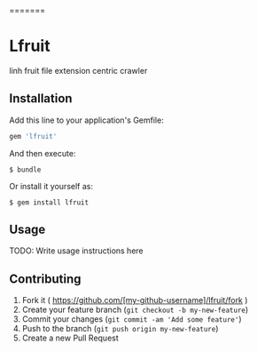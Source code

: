 =======
# Lfruit

linh fruit file extension centric crawler

## Installation

Add this line to your application's Gemfile:

```ruby
gem 'lfruit'
```

And then execute:

    $ bundle

Or install it yourself as:

    $ gem install lfruit

## Usage

TODO: Write usage instructions here

## Contributing

1. Fork it ( https://github.com/[my-github-username]/lfruit/fork )
2. Create your feature branch (`git checkout -b my-new-feature`)
3. Commit your changes (`git commit -am 'Add some feature'`)
4. Push to the branch (`git push origin my-new-feature`)
5. Create a new Pull Request
